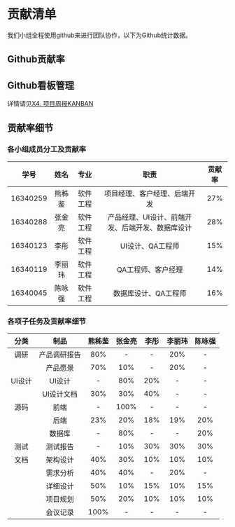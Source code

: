 # 贡献清单

我们小组全程使用github来进行团队协作，以下为Github统计数据。

## Github贡献率



## Github看板管理

详情请见[X4. 项目周报KANBAN](https://github.com/orgs/fitnote/projects)

## 贡献率细节

### 各小组成员分工及贡献率

| 学号 | 姓名 | 专业 | 职责 | 贡献率 |
| :-: | :-: | :-: | :-: | :-: |
| 16340259 | 熊秭鉴 | 软件工程 | 项目经理、客户经理、后端开发 | 27% |
| 16340288 | 张金亮 | 软件工程 | 产品经理、UI设计、前端开发、后端开发、数据库设计 | 28% |
|  16340123| 李彤 | 软件工程 | UI设计、QA工程师 | 15% |
| 16340119 | 李丽玮 | 软件工程 | QA工程师、客户经理 | 14% |
|  16340045 | 陈咏强 | 软件工程 | 数据库设计、QA工程师 | 16% |


### 各项子任务及贡献率细节

| 分类 | 制品 | 熊秭鉴 | 张金亮 | 李彤 | 李丽玮 | 陈咏强 |
| :-: | :-: | :-: | :-: | :-: | :-: | :-: |
| 调研 | 产品调研报告 | 80% | - | - | 20% | - |
|  | 产品愿景 | 70% | 10% | - | 20% | - |
| UI设计 | UI设计 | - | 80% | 20% | - | - |
|  | UI设计文档 | 30% | 30% | 40% | - | - |
| 源码 | 前端 | - | 100% | - | - | - |
|  | 后端 | 23% | 20% | 18% | 19% | 20% |
|  | 数据库 | - | 80% | - | - | 20% |
| 测试 | 测试报告 | - | 10% | 30% | 30% | 30% |
| 文档 | 架构设计 | 40% | 30% | 10% | 10% | 10% |
|  | 需求分析 | 40% | 40% | - | 20% | - |
|  | 详细设计 | 50% | 10% | 15% | 10% | 15% |
|  | 项目规划 | 50% | 20% | 10% | 10% | 10% |
|  | 会议记录 | 100% | - | - | - | - |
